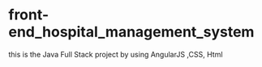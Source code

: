 # front-end_hospital_management_system
this is the Java Full Stack project  by using AngularJS ,CSS, Html
